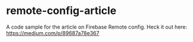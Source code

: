 # remote-config-article

A code sample for the article on Firebase Remote config.
Heck it out here:
https://medium.com/p/89687a78e367
